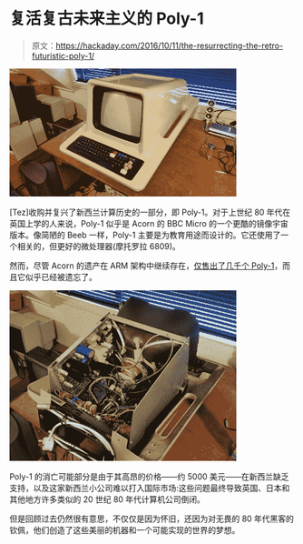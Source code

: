 # 复活复古未来主义的 Poly-1

> 原文：<https://hackaday.com/2016/10/11/the-resurrecting-the-retro-futuristic-poly-1/>

![poly1clean](img/72ab214e690b6f35c1f3ca16b5695d4c.png)

[Tez]收购并复兴了新西兰计算历史的一部分，即 Poly-1。对于上世纪 80 年代在英国上学的人来说，Poly-1 似乎是 Acorn 的 BBC Micro 的一个更酷的镜像宇宙版本。像简陋的 Beeb 一样，Poly-1 主要是为教育用途而设计的。它还使用了一个相关的，但更好的微处理器(摩托罗拉 6809)。

然而，尽管 Acorn 的遗产在 ARM 架构中继续存在，[仅售出了几千个 Poly-1](http://playitagainproject.org/the-poly-computer-nzs-purpose-built-school-computer/)，而且它似乎已经被遗忘了。

![poly1inards](img/844c40d28ad8fb5d3b45b787ca669049.png)

Poly-1 的消亡可能部分是由于其高昂的价格——约 5000 美元——在新西兰缺乏支持，以及这家新西兰小公司难以打入国际市场:这些问题最终导致英国、日本和其他地方许多类似的 20 世纪 80 年代计算机公司倒闭。

但是回顾过去仍然很有意思，不仅仅是因为怀旧，还因为对无畏的 80 年代黑客的钦佩，他们创造了这些美丽的机器和一个可能实现的世界的梦想。